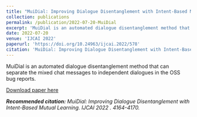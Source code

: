 ```yaml
---
title: "MuiDial: Improving Dialogue Disentanglement with Intent-Based Mutual Learning"
collection: publications
permalink: /publication/2022-07-20-MuiDial
excerpt: 'MuiDial is an automated dialogue disentanglement method that can separate the mixed chat messages to independent dialogues in the OSS bug reports.'
date: 2022-07-20
venue: 'IJCAI 2022'
paperurl: 'https://doi.org/10.24963/ijcai.2022/578'
citation: 'MuiDial: Improving Dialogue Disentanglement with Intent-Based Mutual Learning. <i>IJCAI 2022 </i>. 4164-4170.'
---
```

MuiDial is an automated dialogue disentanglement method that can separate the mixed chat messages to independent dialogues in the OSS bug reports.

[Download paper here](https://doi.org/10.24963/ijcai.2022/578)

_**Recommended citation:** MuiDial: Improving Dialogue Disentanglement with Intent-Based Mutual Learning. <i>IJCAI 2022 </i>. 4164-4170._

